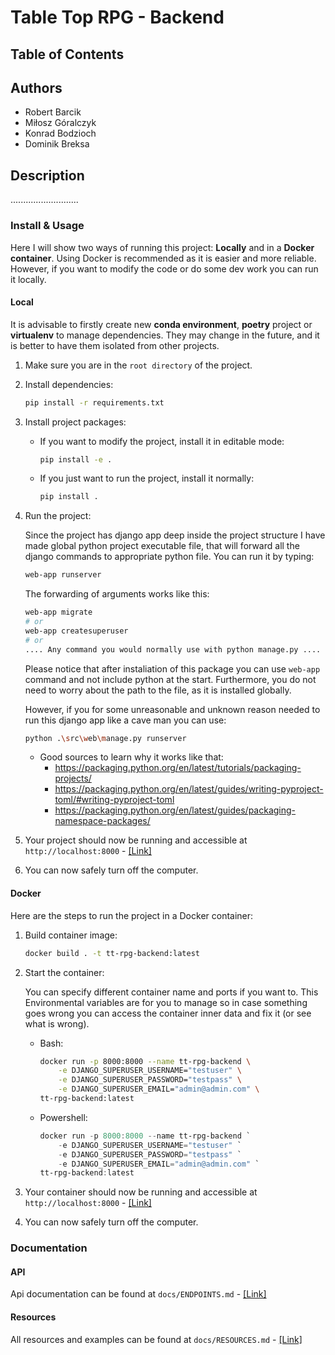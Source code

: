 # Table Top RPG - Backend

## Table of Contents

## Authors

- Robert Barcik
- Miłosz Góralczyk
- Konrad Bodzioch
- Dominik Breksa

## Description

...........................

### Install & Usage

Here I will show two ways of running this project: **Locally** and in a **Docker container**. Using Docker is recommended 
as it is easier and more reliable. However, if you want to modify the code or do some dev work you can run it locally.

#### Local

It is advisable to firstly create new **conda environment**, **poetry** project or **virtualenv** to manage dependencies.
They may change in the future, and it is better to have them isolated from other projects.

1. Make sure you are in the `root directory` of the project.
2. Install dependencies:
    ```bash
    pip install -r requirements.txt
    ```
3. Install project packages:
    - If you want to modify the project, install it in editable mode:
        ```bash
        pip install -e .
        ```
    - If you just want to run the project, install it normally:
        ```bash
        pip install .
        ```
4. Run the project:
    
    Since the project has django app deep inside the project structure I have made global python project executable
    file, that will forward all the django commands to appropriate python file. You can run it by typing:

    ```bash
    web-app runserver
    ```
   
    The forwarding of arguments works like this:

    ```bash
    web-app migrate
    # or
    web-app createsuperuser
    # or
    .... Any command you would normally use with python manage.py ....
    ```
 
    Please notice that after instaliation of this package you can use `web-app` command and not include python at the start.
    Furthermore, you do not need to worry about the path to the file, as it is installed globally.

    However, if you for some unreasonable and unknown reason needed to run this django app like a cave man you can use:
    
    ```bash
    python .\src\web\manage.py runserver
    ```
   
    - Good sources to learn why it works like that:
      - https://packaging.python.org/en/latest/tutorials/packaging-projects/
      - https://packaging.python.org/en/latest/guides/writing-pyproject-toml/#writing-pyproject-toml
      - https://packaging.python.org/en/latest/guides/packaging-namespace-packages/

5. Your project should now be running and accessible at `http://localhost:8000` - [\[Link\]](http://localhost:8000)

6. You can now safely turn off the computer.

#### Docker

Here are the steps to run the project in a Docker container:

1. Build container image:
    ```bash
    docker build . -t tt-rpg-backend:latest
    ```
2. Start the container:

    You can specify different container name and ports if you want to. This Environmental variables are for you to manage
    so in case something goes wrong you can access the container inner data and fix it (or see what is wrong).

    - Bash:
        ```bash
        docker run -p 8000:8000 --name tt-rpg-backend \
            -e DJANGO_SUPERUSER_USERNAME="testuser" \
            -e DJANGO_SUPERUSER_PASSWORD="testpass" \
            -e DJANGO_SUPERUSER_EMAIL="admin@admin.com" \
        tt-rpg-backend:latest
        ```
    - Powershell:
        ```powershell
        docker run -p 8000:8000 --name tt-rpg-backend `
            -e DJANGO_SUPERUSER_USERNAME="testuser" `
            -e DJANGO_SUPERUSER_PASSWORD="testpass" `
            -e DJANGO_SUPERUSER_EMAIL="admin@admin.com" `
        tt-rpg-backend:latest
        ```

3. Your container should now be running and accessible at `http://localhost:8000` - [\[Link\]](http://localhost:8000)

4. You can now safely turn off the computer.

### Documentation

#### API

Api documentation can be found at `docs/ENDPOINTS.md` - [\[Link\]](./docs/ENDPOINTS.md)

#### Resources

All resources and examples can be found at `docs/RESOURCES.md` - [\[Link\]](./docs/resources/RESOURCES.md)